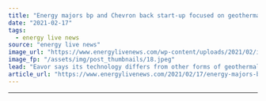 ```yaml
---
title: "Energy majors bp and Chevron back start-up focused on geothermal energy"
date: "2021-02-17"
tags: 
  - energy live news
source: "energy live news"
image_url: "https://www.energylivenews.com/wp-content/uploads/2021/02/im-299368.jpeg"
image_fp: "/assets/img/post_thumbnails/18.jpeg"
lead: "Eavor says its technology differs from other forms of geothermal in that it is a scalable ‘go anywhere’ solution, harvesting geothermal heat to generate dispatchable power with zero emissions"
article_url: "https://www.energylivenews.com/2021/02/17/energy-majors-bp-and-chevron-back-start-up-focused-on-geothermal-energy/"
---
```


---
